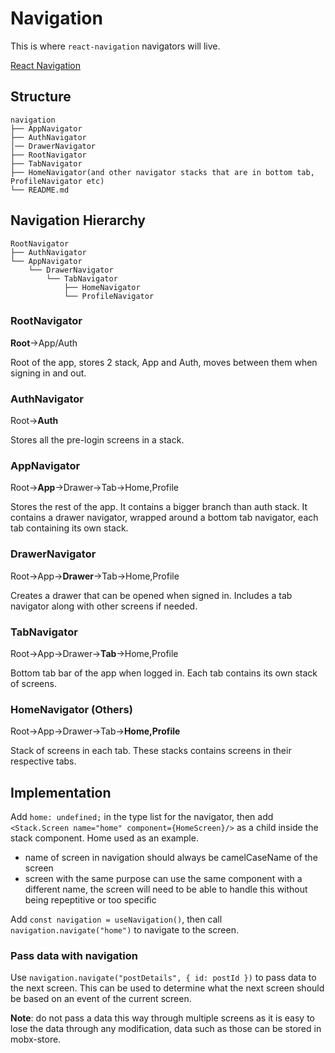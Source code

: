 # Navigation

This is where `react-navigation` navigators will live.

[React Navigation](https://reactnavigation.org/docs/getting-started)

## Structure

```
navigation
├── AppNavigator
├── AuthNavigator
│── DrawerNavigator
├── RootNavigator
├── TabNavigator
├── HomeNavigator(and other navigator stacks that are in bottom tab, ProfileNavigator etc)
└── README.md
```

## Navigation Hierarchy

```
RootNavigator
├── AuthNavigator
└── AppNavigator
    └── DrawerNavigator
        └── TabNavigator
            ├── HomeNavigator
            └── ProfileNavigator
```

### RootNavigator

**Root**->App/Auth

Root of the app, stores 2 stack, App and Auth, moves between them when signing in and out.

### AuthNavigator

Root->**Auth**

Stores all the pre-login screens in a stack.

### AppNavigator

Root->**App**->Drawer->Tab->Home,Profile

Stores the rest of the app. It contains a bigger branch than auth stack. It contains a drawer navigator, wrapped around a bottom tab navigator, each tab containing its own stack.

### DrawerNavigator

Root->App->**Drawer**->Tab->Home,Profile

Creates a drawer that can be opened when signed in. Includes a tab navigator along with other screens if needed.

### TabNavigator

Root->App->Drawer->**Tab**->Home,Profile

Bottom tab bar of the app when logged in. Each tab contains its own stack of screens.

### HomeNavigator (Others)

Root->App->Drawer->Tab->**Home,Profile**

Stack of screens in each tab. These stacks contains screens in their respective tabs.

## Implementation

Add `home: undefined;` in the type list for the navigator, then add `<Stack.Screen name="home" component={HomeScreen}/>` as a child inside the stack component. Home used as an example.

- name of screen in navigation should always be camelCaseName of the screen
- screen with the same purpose can use the same component with a different name, the screen will need to be able to handle this without being repeptitive or too specific

Add `const navigation = useNavigation()`, then call `navigation.navigate("home")` to navigate to the screen.

### Pass data with navigation

Use `navigation.navigate("postDetails", { id: postId })` to pass data to the next screen. This can be used to determine what the next screen should be based on an event of the current screen.

**Note**: do not pass a data this way through multiple screens as it is easy to lose the data through any modification, data such as those can be stored in mobx-store.
